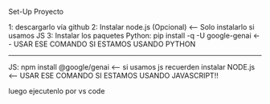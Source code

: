 Set-Up Proyecto

1: descargarlo vía github
2: Instalar node.js (Opcional) <-- Solo instalarlo si usamos JS
3: Instalar los paquetes
Python: pip install -q -U google-genai <-- USAR ESE COMANDO SI ESTAMOS USANDO PYTHON

------------------------------------------------------------------------------------------------------------

JS: npm install @google/genai <-- si usamos js recuerden instalar NODE.js <-- USAR ESE COMANDO SI ESTAMOS USANDO JAVASCRIPT!!

luego ejecutenlo por vs code
